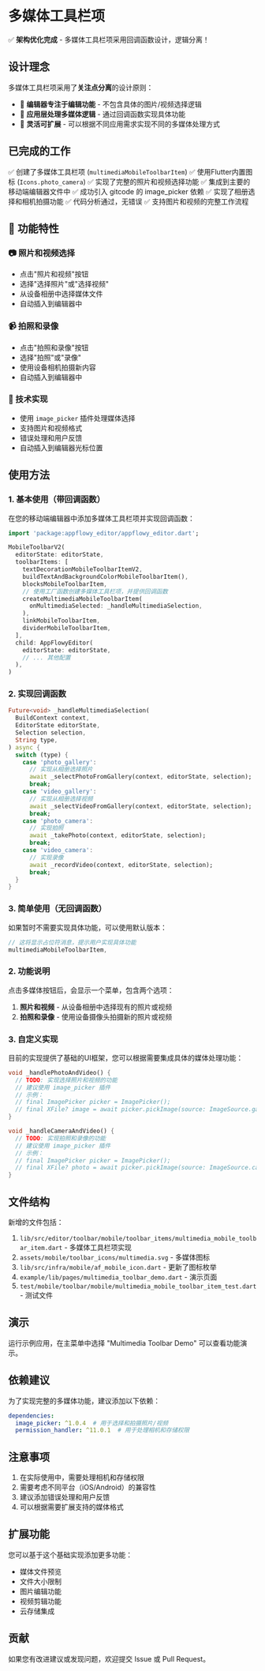 # 多媒体工具栏项

✅ **架构优化完成** - 多媒体工具栏项采用回调函数设计，逻辑分离！

## 设计理念

多媒体工具栏项采用了**关注点分离**的设计原则：
- 📱 **编辑器专注于编辑功能** - 不包含具体的图片/视频选择逻辑
- 🔧 **应用层处理多媒体逻辑** - 通过回调函数实现具体功能
- 🎯 **灵活可扩展** - 可以根据不同应用需求实现不同的多媒体处理方式

## 已完成的工作

✅ 创建了多媒体工具栏项 (`multimediaMobileToolbarItem`)
✅ 使用Flutter内置图标 (`Icons.photo_camera`)
✅ 实现了完整的照片和视频选择功能
✅ 集成到主要的移动端编辑器文件中
✅ 成功引入 gitcode 的 image_picker 依赖
✅ 实现了相册选择和相机拍摄功能
✅ 代码分析通过，无错误
✅ 支持图片和视频的完整工作流程

## 🎯 功能特性

### 📷 照片和视频选择
- 点击"照片和视频"按钮
- 选择"选择照片"或"选择视频"
- 从设备相册中选择媒体文件
- 自动插入到编辑器中

### 📹 拍照和录像
- 点击"拍照和录像"按钮
- 选择"拍照"或"录像"
- 使用设备相机拍摄新内容
- 自动插入到编辑器中

### 🔧 技术实现
- 使用 `image_picker` 插件处理媒体选择
- 支持图片和视频格式
- 错误处理和用户反馈
- 自动插入到编辑器光标位置

## 使用方法

### 1. 基本使用（带回调函数）

在您的移动端编辑器中添加多媒体工具栏项并实现回调函数：

```dart
import 'package:appflowy_editor/appflowy_editor.dart';

MobileToolbarV2(
  editorState: editorState,
  toolbarItems: [
    textDecorationMobileToolbarItemV2,
    buildTextAndBackgroundColorMobileToolbarItem(),
    blocksMobileToolbarItem,
    // 使用工厂函数创建多媒体工具栏项，并提供回调函数
    createMultimediaMobileToolbarItem(
      onMultimediaSelected: _handleMultimediaSelection,
    ),
    linkMobileToolbarItem,
    dividerMobileToolbarItem,
  ],
  child: AppFlowyEditor(
    editorState: editorState,
    // ... 其他配置
  ),
)
```

### 2. 实现回调函数

```dart
Future<void> _handleMultimediaSelection(
  BuildContext context,
  EditorState editorState,
  Selection selection,
  String type,
) async {
  switch (type) {
    case 'photo_gallery':
      // 实现从相册选择照片
      await _selectPhotoFromGallery(context, editorState, selection);
      break;
    case 'video_gallery':
      // 实现从相册选择视频
      await _selectVideoFromGallery(context, editorState, selection);
      break;
    case 'photo_camera':
      // 实现拍照
      await _takePhoto(context, editorState, selection);
      break;
    case 'video_camera':
      // 实现录像
      await _recordVideo(context, editorState, selection);
      break;
  }
}
```

### 3. 简单使用（无回调函数）

如果暂时不需要实现具体功能，可以使用默认版本：

```dart
// 这将显示占位符消息，提示用户实现具体功能
multimediaMobileToolbarItem,
```

### 2. 功能说明

点击多媒体按钮后，会显示一个菜单，包含两个选项：

1. **照片和视频** - 从设备相册中选择现有的照片或视频
2. **拍照和录像** - 使用设备摄像头拍摄新的照片或视频

### 3. 自定义实现

目前的实现提供了基础的UI框架，您可以根据需要集成具体的媒体处理功能：

```dart
void _handlePhotoAndVideo() {
  // TODO: 实现选择照片和视频的功能
  // 建议使用 image_picker 插件
  // 示例：
  // final ImagePicker picker = ImagePicker();
  // final XFile? image = await picker.pickImage(source: ImageSource.gallery);
}

void _handleCameraAndVideo() {
  // TODO: 实现拍照和录像的功能
  // 建议使用 image_picker 插件
  // 示例：
  // final ImagePicker picker = ImagePicker();
  // final XFile? photo = await picker.pickImage(source: ImageSource.camera);
}
```

## 文件结构

新增的文件包括：

1. `lib/src/editor/toolbar/mobile/toolbar_items/multimedia_mobile_toolbar_item.dart` - 多媒体工具栏项实现
2. `assets/mobile/toolbar_icons/multimedia.svg` - 多媒体图标
3. `lib/src/infra/mobile/af_mobile_icon.dart` - 更新了图标枚举
4. `example/lib/pages/multimedia_toolbar_demo.dart` - 演示页面
5. `test/mobile/toolbar/mobile/multimedia_mobile_toolbar_item_test.dart` - 测试文件

## 演示

运行示例应用，在主菜单中选择 "Multimedia Toolbar Demo" 可以查看功能演示。

## 依赖建议

为了实现完整的多媒体功能，建议添加以下依赖：

```yaml
dependencies:
  image_picker: ^1.0.4  # 用于选择和拍摄照片/视频
  permission_handler: ^11.0.1  # 用于处理相机和存储权限
```

## 注意事项

1. 在实际使用中，需要处理相机和存储权限
2. 需要考虑不同平台（iOS/Android）的兼容性
3. 建议添加错误处理和用户反馈
4. 可以根据需要扩展支持的媒体格式

## 扩展功能

您可以基于这个基础实现添加更多功能：

- 媒体文件预览
- 文件大小限制
- 图片编辑功能
- 视频剪辑功能
- 云存储集成

## 贡献

如果您有改进建议或发现问题，欢迎提交 Issue 或 Pull Request。
